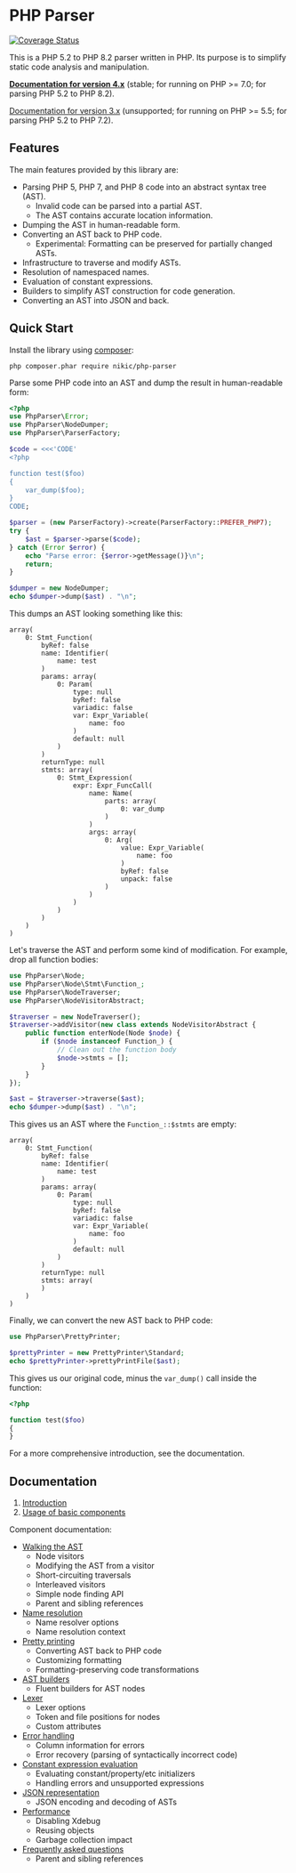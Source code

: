 # PHP Parser

[![Coverage Status](https://coveralls.io/repos/github/nikic/PHP-Parser/badge.svg?branch=master)](https://coveralls.io/github/nikic/PHP-Parser?branch=master)

This is a PHP 5.2 to PHP 8.2 parser written in PHP. Its purpose is to simplify static code analysis and
manipulation.

[**Documentation for version 4.x**][doc_4_x] (stable; for running on PHP >= 7.0; for parsing PHP 5.2 to PHP 8.2).

[Documentation for version 3.x][doc_3_x] (unsupported; for running on PHP >= 5.5; for parsing PHP 5.2 to PHP 7.2).

## Features

The main features provided by this library are:

-   Parsing PHP 5, PHP 7, and PHP 8 code into an abstract syntax tree (AST).
    -   Invalid code can be parsed into a partial AST.
    -   The AST contains accurate location information.
-   Dumping the AST in human-readable form.
-   Converting an AST back to PHP code.
    -   Experimental: Formatting can be preserved for partially changed ASTs.
-   Infrastructure to traverse and modify ASTs.
-   Resolution of namespaced names.
-   Evaluation of constant expressions.
-   Builders to simplify AST construction for code generation.
-   Converting an AST into JSON and back.

## Quick Start

Install the library using [composer](https://getcomposer.org):

    php composer.phar require nikic/php-parser

Parse some PHP code into an AST and dump the result in human-readable form:

```php
<?php
use PhpParser\Error;
use PhpParser\NodeDumper;
use PhpParser\ParserFactory;

$code = <<<'CODE'
<?php

function test($foo)
{
    var_dump($foo);
}
CODE;

$parser = (new ParserFactory)->create(ParserFactory::PREFER_PHP7);
try {
    $ast = $parser->parse($code);
} catch (Error $error) {
    echo "Parse error: {$error->getMessage()}\n";
    return;
}

$dumper = new NodeDumper;
echo $dumper->dump($ast) . "\n";
```

This dumps an AST looking something like this:

```
array(
    0: Stmt_Function(
        byRef: false
        name: Identifier(
            name: test
        )
        params: array(
            0: Param(
                type: null
                byRef: false
                variadic: false
                var: Expr_Variable(
                    name: foo
                )
                default: null
            )
        )
        returnType: null
        stmts: array(
            0: Stmt_Expression(
                expr: Expr_FuncCall(
                    name: Name(
                        parts: array(
                            0: var_dump
                        )
                    )
                    args: array(
                        0: Arg(
                            value: Expr_Variable(
                                name: foo
                            )
                            byRef: false
                            unpack: false
                        )
                    )
                )
            )
        )
    )
)
```

Let's traverse the AST and perform some kind of modification. For example, drop all function bodies:

```php
use PhpParser\Node;
use PhpParser\Node\Stmt\Function_;
use PhpParser\NodeTraverser;
use PhpParser\NodeVisitorAbstract;

$traverser = new NodeTraverser();
$traverser->addVisitor(new class extends NodeVisitorAbstract {
    public function enterNode(Node $node) {
        if ($node instanceof Function_) {
            // Clean out the function body
            $node->stmts = [];
        }
    }
});

$ast = $traverser->traverse($ast);
echo $dumper->dump($ast) . "\n";
```

This gives us an AST where the `Function_::$stmts` are empty:

```
array(
    0: Stmt_Function(
        byRef: false
        name: Identifier(
            name: test
        )
        params: array(
            0: Param(
                type: null
                byRef: false
                variadic: false
                var: Expr_Variable(
                    name: foo
                )
                default: null
            )
        )
        returnType: null
        stmts: array(
        )
    )
)
```

Finally, we can convert the new AST back to PHP code:

```php
use PhpParser\PrettyPrinter;

$prettyPrinter = new PrettyPrinter\Standard;
echo $prettyPrinter->prettyPrintFile($ast);
```

This gives us our original code, minus the `var_dump()` call inside the function:

```php
<?php

function test($foo)
{
}
```

For a more comprehensive introduction, see the documentation.

## Documentation

1.  [Introduction](doc/0_Introduction.markdown)
2.  [Usage of basic components](doc/2_Usage_of_basic_components.markdown)

Component documentation:

-   [Walking the AST](doc/component/Walking_the_AST.markdown)
    -   Node visitors
    -   Modifying the AST from a visitor
    -   Short-circuiting traversals
    -   Interleaved visitors
    -   Simple node finding API
    -   Parent and sibling references
-   [Name resolution](doc/component/Name_resolution.markdown)
    -   Name resolver options
    -   Name resolution context
-   [Pretty printing](doc/component/Pretty_printing.markdown)
    -   Converting AST back to PHP code
    -   Customizing formatting
    -   Formatting-preserving code transformations
-   [AST builders](doc/component/AST_builders.markdown)
    -   Fluent builders for AST nodes
-   [Lexer](doc/component/Lexer.markdown)
    -   Lexer options
    -   Token and file positions for nodes
    -   Custom attributes
-   [Error handling](doc/component/Error_handling.markdown)
    -   Column information for errors
    -   Error recovery (parsing of syntactically incorrect code)
-   [Constant expression evaluation](doc/component/Constant_expression_evaluation.markdown)
    -   Evaluating constant/property/etc initializers
    -   Handling errors and unsupported expressions
-   [JSON representation](doc/component/JSON_representation.markdown)
    -   JSON encoding and decoding of ASTs
-   [Performance](doc/component/Performance.markdown)
    -   Disabling Xdebug
    -   Reusing objects
    -   Garbage collection impact
-   [Frequently asked questions](doc/component/FAQ.markdown)
    -   Parent and sibling references

[doc_3_x]: https://github.com/nikic/PHP-Parser/tree/3.x/doc
[doc_4_x]: https://github.com/nikic/PHP-Parser/tree/4.x/doc
